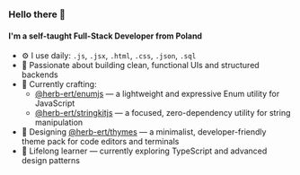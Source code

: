 ### Hello there 👋

#### I'm a self-taught Full-Stack Developer from Poland

- ⚙️ I use daily: `.js`, `.jsx`, `.html`, `.css`, `.json`, `.sql`
- 🧠 Passionate about building clean, functional UIs and structured backends
- 🧩 Currently crafting:
  - [@herb-ert/enumjs](https://github.com/herb-ert/enumjs) — a lightweight and expressive Enum utility for JavaScript
  - [@herb-ert/stringkitjs](https://github.com/herb-ert/stringkitjs) — a focused, zero-dependency utility for string manipulation
- 🎨 Designing [@herb-ert/thymes](https://github.com/herb-ert/thymes) — a minimalist, developer-friendly theme pack for code editors and terminals
- 🚀 Lifelong learner — currently exploring TypeScript and advanced design patterns
